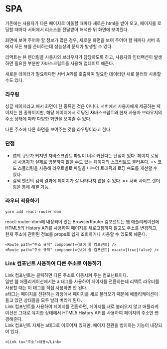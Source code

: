 # SPA
기존에는 사용자가 다른 페이지로 이동할 때마다 새로운 html을 받아 오고, 페이지를 로딩할 때마다 서버에서 리소스를 전달받아 해석한 뒤 화면에 보여줬다.<br/>

화면에 보여 주어야 할 정보가 많은 경우, 새로운 화면을 보여 주어야 할 때마다 서버 측에서 모든 뷰를 준비하는데 성능상의 문제가 발생할 수 있다.<br>

리액트는 뷰 렌더링을 사용자의 브라우저가 담당하도록 하고, 사용자와 인터랙션이 발생하면 필요한 부분만 자바스크립트를 사용해 업데이트 해준다.<br/>

새로운 데이터가 필요하다면 서버 API를 호출하여 필요한 데이터만 새로 불러와 사용할 수도 있다.

### 라우팅
싱글 페이지라고 해서 화면이 한 종류인 것은 아니다. 서버에서 사용자에게 제공하는 페이지는 한 종류이지만, 해당 페이지에서 로딩된 자바스크립트와 현재 사용자 브라우저의 주소 상태에 따라 다양한 화면을 보여줄 수 있다.

다른 주소에 다른 화면을 보여주는 것을 라우팅이라고 한다.

### 단점
- 앱의 규모가 커지면 자바스크립트 파일이 너무 커진다는 단점이 있다. 페이지 로딩 시 사용자가 실제로 방문하지 않을 수도 있는 페이지의 스크립트도 불러온다. => 코드 스플리팅을 사용해 라우트별로 파일을 나누어 트래픽과 로딩 속도를 개선할 수 있다.
- 검색 엔진의 검색 결과에 페이지가 잘 나타나지 않을 수 있다. => 서버 사이드 렌더링을 통해 해결 가능.

### 라우터 적용하기
```
yarn add react-router-dom
```
react-router-dom에 내장되어 있는 BrowserRouter 컴포넌트는 웹 애플리케이션에 HTML5의 History API를 사용하여 페이지를 새로고침하지 않고도 주소를 변경하고, 현재 주소에 관련된 정보를 props로 쉽게 조회하거나 사용할 수 있도록 해준다.

```
<Route path="주소 규칙" component={보여 줄 컴포넌트} />
<Route path="주소 규칙" component={보여 줄 컴포넌트} exact={true|false} />
```

### Link 컴포넌트 사용하여 다른 주소로 이동하기
Link 컴포넌트는 클릭하면 다른 주소로 이동시켜 주는 컴포넌트이다.<br/>
일반 웹 애플리케이션에서는 a 태그를 사용하여 페이지를 전환하는데 리액트 라우터를 사용할 때는 이 태그를 직접 사용하면 안 된다.<br/>
a태그는 페이지를 전환하는 과정에서 페이지를 새로 불러오기 때문에 애플리케이션이 들고 있던 상태들을 모두 날려 버리게 된다.<br/>
Link 컴포넌트를 사용하여 페이지를 전환하면, 페이지를 새로 불러오지 않고 애플리케이션은 그대로 유지한 상태에서 HTML5 History API를 사용하여 페이지의 주소만 변경해준다.<br/>
Link 컴포넌트 자체는 a태그로 이루어져 있지만, 페이지 전환을 방지하는 기능이 내장되어 있다.
```
<Link to="주소">내용</Link>
```
